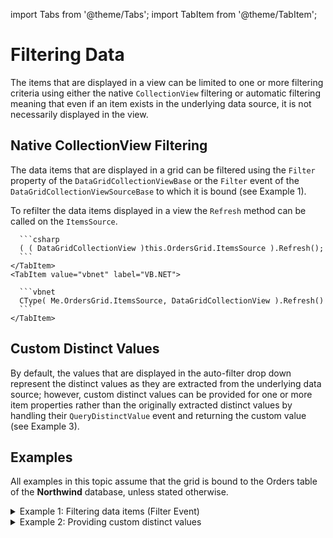 import Tabs from '@theme/Tabs';
import TabItem from '@theme/TabItem';

# Filtering Data

The items that are displayed in a view can be limited to one or more filtering criteria using either the native `CollectionView` filtering or automatic filtering meaning that even if an item exists in the underlying data source, it is not necessarily displayed in the view.

## Native CollectionView Filtering
The data items that are displayed in a grid can be filtered using the `Filter` property of the `DataGridCollectionViewBase` or the `Filter` event of the `DataGridCollectionViewSourceBase` to which it is bound (see Example 1).

To refilter the data items displayed in a view the `Refresh` method can be called on the `ItemsSource`.

<Tabs>
    <TabItem value="csharp" label="C#" default>

      ```csharp
      ( ( DataGridCollectionView )this.OrdersGrid.ItemsSource ).Refresh();
      ```
    </TabItem>
    <TabItem value="vbnet" label="VB.NET">

      ```vbnet
      CType( Me.OrdersGrid.ItemsSource, DataGridCollectionView ).Refresh()
      ```
    </TabItem>    
</Tabs>


## Custom Distinct Values
By default, the values that are displayed in the auto-filter drop down represent the distinct values as they are extracted from the underlying data source; however, custom distinct values can be provided for one or more item properties rather than the originally extracted distinct values by handling their `QueryDistinctValue` event and returning the custom value (see Example 3).

## Examples
All examples in this topic assume that the grid is bound to the Orders table of the **Northwind** database, unless stated otherwise.

<details>

  <summary>Example 1: Filtering data items (Filter Event)</summary>

  The following example demonstrates how to filter the data items displayed in a grid using the **Filter** event. Only the data items whose ShipVia property value is "3" will be displayed in the grid.

  <Tabs>
    <TabItem value="xml" label="XAML" default>

      ```xml
      <Grid xmlns:xcdg="http://schemas.xceed.com/wpf/xaml/datagrid">
        <Grid.Resources>
          <xcdg:DataGridCollectionViewSource x:Key="cvs_orders"
                                            Source="{Binding Source={x:Static Application.Current},
                                                              Path=Orders}"
                                            Filter="ShipViaFilter"/>
        </Grid.Resources>
        <xcdg:DataGridControl x:Name="OrdersGrid"
                              ItemsSource="{Binding Source={StaticResource cvs_orders}}"/>
      </Grid>
      ```
    </TabItem>
    <TabItem value="csharp" label="C#">

      ```csharp
      private void ShipViaFilter( object sender, FilterEventArgs e )
      {
        object value = ( ( System.Data.DataRow )e.Item )[ "ShipVia" ]; 
        if( ( value != null ) && ( value != DBNull.Value ) )
        {
          if( ( int )value == 3 )
          {
          e.Accepted = true;
          }
          else
          {
          e.Accepted = false;
          }
        }   
      }
      ```
    </TabItem>
    <TabItem value="vbnet" label="VB.NET">

      ```vbnet
      Private Sub ShipViaFilter( sender As Object, e As FilterEventArgs )
        Dim value As Object = CType( e.Item, System.Data.DataRow )( "ShipVia" )
        If( Not value Is Nothing ) And ( Not value Is DBNull.Value ) Then
          If CInt( value ) = 3 Then
            e.Accepted = True
          Else
            e.Accepted = False
          End If
        End If
      End Sub
      ```
    </TabItem>    
  </Tabs>

  The next example demonstrates how to filter data items using the Filter predicate delegate.

  <Tabs>
    <TabItem value="csharp" label="C#" default>

      ```csharp
      DataGridCollectionView view = new DataGridCollectionView( Orders );
      view.Filter = new Predicate<object>( ShipViaFilter );
      dataGridControl.ItemsSource = view;

      private bool ShipViaFilter( object item )
      {
        object value = ( ( System.Data.DataRow )item )[ "ShipVia" ];
        if( ( value != null ) && ( value != DBNull.Value ) )
        {
          if( ( int )value == 3 )       
            return true;       
        }
        return false;
      }
      ```
    </TabItem>
    <TabItem value="vbnet" label="VB.NET">

      ```vbnet
      Dim view As New DataGridCollectionView( Orders )
        view.Filter = New Predicate(Of Object)( ShipViaFilter )
        dataGridControl.ItemsSource = view
        Private Function ShipViaFilter( item As Object ) As Boolean
          Dim value As Object = TryCast( item, System.Data.DataRow )( "ShipVia" )
          If( Not value Is Nothing ) And ( value <> DBNull.Value )Then
            If CInt( value ) == 3 Then
              Return True
            End If
          End If
          Return false
        End Function
      ```
    </TabItem>    
  </Tabs>

</details>

<details>

  <summary>Example 2: Providing custom distinct values</summary>

  The following example demonstrates how to provide custom distinct values that will display the only the month in columns that display DateTime values and that will filter according to a value range for a decimal column.

  <Tabs>
    <TabItem value="xml" label="XAML" default>

      ```xml
      <Grid xmlns:xcdg="http://schemas.xceed.com/wpf/xaml/datagrid">
        <Grid.Resources>
          <xcdg:DataGridCollectionViewSource x:Key="cvs_orders"
                                              Source="{Binding Source={x:Static Application.Current}, Path=Orders}"
                                              AutoFilterMode="And"
                                              DefaultCalculateDistinctValues="False">
              <xcdg:DataGridCollectionViewSource.ItemProperties>
                <xcdg:DataGridItemProperty Name="OrderDate"
                                          QueryDistinctValue="DataGridItemProperty_QueryDistinctValue_Date"
                                          CalculateDistinctValues="True"/>
                <xcdg:DataGridItemProperty Name="RequiredDate"
                                          QueryDistinctValue="DataGridItemProperty_QueryDistinctValue_Date"
                                          CalculateDistinctValues="True" />
                <xcdg:DataGridItemProperty Name="ShippedDate"
                                          QueryDistinctValue="DataGridItemProperty_QueryDistinctValue_Date"
                                          CalculateDistinctValues="True" />
                <xcdg:DataGridItemProperty Name="Freight"
                                          QueryDistinctValue="DataGridItemProperty_QueryDistinctValue_Range"
                                          CalculateDistinctValues="True" />
              </xcdg:DataGridCollectionViewSource.ItemProperties>
          </xcdg:DataGridCollectionViewSource>
        
        </Grid.Resources>
        <xcdg:DataGridControl x:Name="OrdersGrid"
                              ItemsSource="{Binding Source={StaticResource cvs_orders}}"/>
      </Grid>
      ```
    </TabItem>
    <TabItem value="csharp" label="C#">

      ```csharp
        private void DataGridItemProperty_QueryDistinctValue_Date( object sender, QueryDistinctValueEventArgs e )
        {
        if( e.DataSourceValue is DateTime )
        {
          e.DistinctValue = ( ( DateTime )e.DataSourceValue ).ToString( "MMMM" );
        }
        }
        private void DataGridItemProperty_QueryDistinctValue_Range( object sender, QueryDistinctValueEventArgs e )
        {
        if( e.DataSourceValue is decimal )
        {
          decimal value = ( decimal )e.DataSourceValue;
          if( value <= 100 )
          {
            e.DistinctValue = "0 - 100";
          }
          else if( value > 100 && value <= 500 )
          {
            e.DistinctValue = "101 - 500";
          }
          else
          {
            e.DistinctValue = "500+";
          }
        }
        }
      ```
    </TabItem>
    <TabItem value="vbnet" label="VB.NET">

      ```vbnet
      Private Sub DataGridItemProperty_QueryDistinctValue_Date( ByVal sender As Object, ByVal e As QueryDistinctValueEventArgs )
        If TypeOf e.DataSourceValue Is DateTime Then
          e.DistinctValue = CDate( e.DataSourceValue ).ToString( "MMMM" )
        End If
      End Sub
      Private Sub DataGridItemProperty_QueryDistinctValue_Range( ByVal sender As Object, ByVal e As QueryDistinctValueEventArgs )
        If TypeOf e.DataSourceValue Is Decimal Then
          Dim value As Decimal = CDec( e.DataSourceValue )
          If value <= 100 Then
            e.DistinctValue = "0 - 100"
          ElseIf( value > 100 And value <= 500 ) Then
            e.DistinctValue = "101 - 500"
          Else
            e.DistinctValue = "500+"
          End If
        End If
      End Sub
      ```
    </TabItem>    
  </Tabs>

</details>